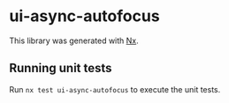 # ui-async-autofocus

This library was generated with [Nx](https://nx.dev).

## Running unit tests

Run `nx test ui-async-autofocus` to execute the unit tests.
